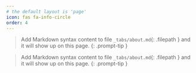 ```yaml
---
# the default layout is 'page'
icon: fas fa-info-circle
order: 4
---
```


> Add Markdown syntax content to file `_tabs/about.md`{: .filepath } and it will show up on this page.
{: .prompt-tip }


> Add Markdown syntax content to file `_tabs/about.md`{: .filepath } and it will show up on this page.
{: .prompt-tip }



